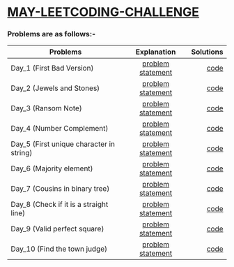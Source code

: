 # [MAY-LEETCODING-CHALLENGE](https://leetcode.com/explore/challenge/card/may-leetcoding-challenge/)


### Problems are as follows:-



| Problems        | Explanation           | Solutions  |
| ------------- |:-------------:| -----:|
| Day_1 (First Bad Version) | [problem statement](https://github.com/asingleneuron/leetcode-solutions/blob/master/may_leetcode_challenge/Day_1/README.md) | [code](https://github.com/asingleneuron/leetcode-solutions/blob/master/may_leetcode_challenge/Day_1/first_bad_version.py) |
| Day_2 (Jewels and Stones) | [problem statement](https://github.com/asingleneuron/leetcode-solutions/blob/master/may_leetcode_challenge/Day_2/README.md) | [code](https://github.com/asingleneuron/leetcode-solutions/blob/master/may_leetcode_challenge/Day_2/jewels_and_stones.py) |
| Day_3 (Ransom Note) | [problem statement](https://github.com/asingleneuron/leetcode-solutions/blob/master/may_leetcode_challenge/Day_3/README.md) | [code](https://github.com/asingleneuron/leetcode-solutions/blob/master/may_leetcode_challenge/Day_3/ransom_note.py) |
| Day_4 (Number Complement) | [problem statement](https://github.com/asingleneuron/leetcode-solutions/blob/master/may_leetcode_challenge/Day_4/README.md) | [code](https://github.com/asingleneuron/leetcode-solutions/blob/master/may_leetcode_challenge/Day_4/number_complement.py) |
| Day_5 (First unique character in string) | [problem statement](https://github.com/asingleneuron/leetcode-solutions/blob/master/may_leetcode_challenge/Day_5/README.md) | [code](https://github.com/asingleneuron/leetcode-solutions/blob/master/may_leetcode_challenge/Day_5/first_unique_character_in_string.py) |
| Day_6 (Majority element) | [problem statement](https://github.com/asingleneuron/leetcode-solutions/blob/master/may_leetcode_challenge/Day_6/README.md) | [code](https://github.com/asingleneuron/leetcode-solutions/blob/master/may_leetcode_challenge/Day_6/majority_element.py) |
| Day_7 (Cousins in binary tree) | [problem statement](https://github.com/asingleneuron/leetcode-solutions/blob/master/may_leetcode_challenge/Day_7/README.md) | [code](https://github.com/asingleneuron/leetcode-solutions/blob/master/may_leetcode_challenge/Day_7/cousins.py) |
| Day_8 (Check if it is a straight line) | [problem statement](https://github.com/asingleneuron/leetcode-solutions/blob/master/may_leetcode_challenge/Day_8/README.md) | [code](https://github.com/asingleneuron/leetcode-solutions/blob/master/may_leetcode_challenge/Day_8/check_straight_line.py) |
| Day_9 (Valid perfect square) | [problem statement](https://github.com/asingleneuron/leetcode-solutions/blob/master/may_leetcode_challenge/Day_9/README.md) | [code](https://github.com/asingleneuron/leetcode-solutions/blob/master/may_leetcode_challenge/Day_9/valid_perfect_square.py) |
| Day_10 (Find the town judge) | [problem statement](https://github.com/asingleneuron/leetcode-solutions/blob/master/may_leetcode_challenge/Day_10/README.md) | [code](https://github.com/asingleneuron/leetcode-solutions/blob/master/may_leetcode_challenge/Day_10/find_the_town_judge.py) |




